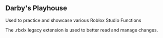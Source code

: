 Darby's Playhouse  
-----------------  

Used to practice and showcase various Roblox Studio Functions  

The .rbxlx legacy extension is used to better read and manage changes.   

